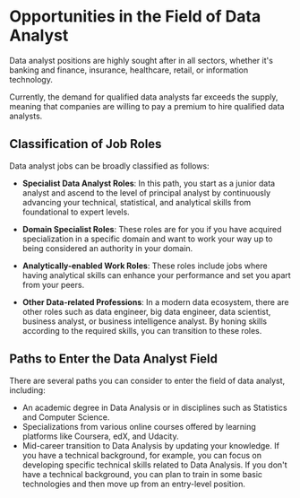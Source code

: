 # Opportunities in the Field of Data Analyst

Data analyst positions are highly sought after in all sectors, whether it's banking and finance, insurance, healthcare, retail, or information technology.

Currently, the demand for qualified data analysts far exceeds the supply, meaning that companies are willing to pay a premium to hire qualified data analysts.

## Classification of Job Roles

Data analyst jobs can be broadly classified as follows:

- **Specialist Data Analyst Roles**: In this path, you start as a junior data analyst and ascend to the level of principal analyst by continuously advancing your technical, statistical, and analytical skills from foundational to expert levels.

- **Domain Specialist Roles**: These roles are for you if you have acquired specialization in a specific domain and want to work your way up to being considered an authority in your domain.

- **Analytically-enabled Work Roles**: These roles include jobs where having analytical skills can enhance your performance and set you apart from your peers.

- **Other Data-related Professions**: In a modern data ecosystem, there are other roles such as data engineer, big data engineer, data scientist, business analyst, or business intelligence analyst. By honing skills according to the required skills, you can transition to these roles.

## Paths to Enter the Data Analyst Field

There are several paths you can consider to enter the field of data analyst, including:

- An academic degree in Data Analysis or in disciplines such as Statistics and Computer Science.
- Specializations from various online courses offered by learning platforms like Coursera, edX, and Udacity.
- Mid-career transition to Data Analysis by updating your knowledge. If you have a technical background, for example, you can focus on developing specific technical skills related to Data Analysis. If you don't have a technical background, you can plan to train in some basic technologies and then move up from an entry-level position.
